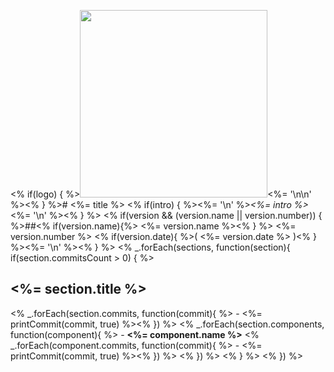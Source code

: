 <% if(logo) { %><img width="300px" src="<%= logo %>" /><%= '\n\n' %><% } %># <%= title %>
<% if(intro) { %><%= '\n' %>_<%= intro %>_<%= '\n' %><% } %>
<% if(version && (version.name || version.number)) { %>##<% if(version.name){%> <%= version.name %><% } %> <%= version.number %> <% if(version.date){ %>( <%= version.date %> )<% } %><%= '\n' %><% } %>
<% _.forEach(sections, function(section){
  if(section.commitsCount > 0) { %>
## <%= section.title %>
<% _.forEach(section.commits, function(commit){ %>  - <%= printCommit(commit, true) %><% }) %>
<% _.forEach(section.components, function(component){ %>  - **<%= component.name %>**
<% _.forEach(component.commits, function(commit){ %>    - <%= printCommit(commit, true) %><% }) %>
<% }) %>
<% } %>
<% }) %>
